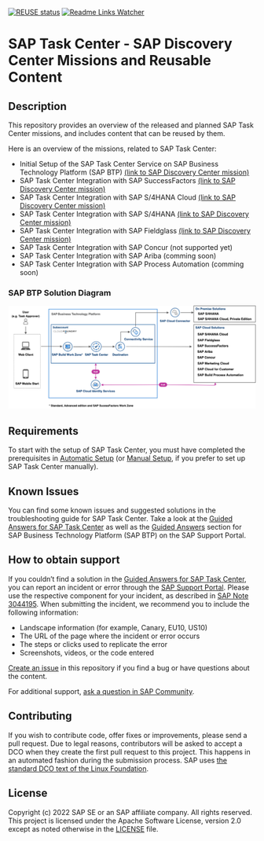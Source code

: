 [![REUSE status](https://api.reuse.software/badge/github.com/SAP-samples/btp-task-center-integration)](https://api.reuse.software/info/github.com/SAP-samples/btp-task-center-integration)
[![Readme Links Watcher](https://github.com/SAP-samples/btp-task-center-integration/actions/workflows/markdown-link-validator.yml/badge.svg)](https://github.com/SAP-samples/btp-task-center-integration/actions/workflows/markdown-link-validator.yml)
# SAP Task Center - SAP Discovery Center Missions and Reusable Content
<!--- Register repository https://api.reuse.software/register, then add REUSE badge:
[![REUSE status](https://api.reuse.software/badge/github.com/SAP-samples/REPO-NAME)](https://api.reuse.software/info/github.com/SAP-samples/REPO-NAME)
-->

## Description

This repository provides an overview of the released and planned SAP Task Center missions, and includes content that can be reused by them. 

Here is an overview of the missions, related to SAP Task Center:

- Initial Setup of the SAP Task Center Service on SAP Business Technology Platform (SAP BTP) [(link to SAP Discovery Center mission)](https://discovery-center.cloud.sap/protected/index.html#/missiondetail/3774/)
- SAP Task Center Integration with SAP SuccessFactors [(link to SAP Discovery Center mission)](https://discovery-center.cloud.sap/protected/index.html#/missiondetail/3816/)
- SAP Task Center Integration with SAP S/4HANA Cloud [(link to SAP Discovery Center mission)](https://discovery-center.cloud.sap/index.html#/missiondetail/3906)
- SAP Task Center Integration with SAP S/4HANA [(link to SAP Discovery Center mission)](https://discovery-center.cloud.sap/index.html#/missiondetail/3910/)
- SAP Task Center Integration with SAP Fieldglass [(link to SAP Discovery Center mission)](https://discovery-center.cloud.sap/index.html#/missiondetail/3911/)
- SAP Task Center Integration with SAP Concur (not supported yet)
- SAP Task Center Integration with SAP Ariba (comming soon)
- SAP Task Center Integration with SAP Process Automation (comming soon)

### SAP BTP Solution Diagram

<img src="docs/pics/btp_taskcenter_hl_scenario.png" width="750">

## Requirements
To start with the setup of SAP Task Center, you must have completed the prerequisites in [Automatic Setup](https://help.sap.com/viewer/08cbda59b4954e93abb2ec85f1db399d/Cloud/en-US/3a499676e7ae4282af84092f778e3737.html) (or [Manual Setup](https://help.sap.com/viewer/08cbda59b4954e93abb2ec85f1db399d/Cloud/en-US/0f00d3d3e2ab460c856d409c469fb4f1.html), if you prefer to set up SAP Task Center manually). 

## Known Issues
You can find some known issues and suggested solutions in the troubleshooting guide for SAP Task Center. Take a look at the [Guided Answers for SAP Task Center](https://ga.support.sap.com/dtp/viewer/index.html#/tree/3109/actions/47627) as well as the [Guided Answers](https://ga.support.sap.com/dtp/viewer/index.html#/tree/2065/actions/26547) section for SAP Business Technology Platform (SAP BTP) on the SAP Support Portal.

## How to obtain support
If you couldn’t find a solution in the [Guided Answers for SAP Task Center](https://ga.support.sap.com/dtp/viewer/index.html#/tree/3109/actions/47627), you can report an incident or error through the [SAP Support Portal](https://support.sap.com/en/index.html). Please use the respective component for your incident, as described in [SAP Note 3044195](https://launchpad.support.sap.com/#/notes/3044195).
When submitting the incident, we recommend you to include the following information:
-	Landscape information (for example, Canary, EU10, US10)
-	The URL of the page where the incident or error occurs
-	The steps or clicks used to replicate the error
-	Screenshots, videos, or the code entered

[Create an issue](https://github.com/SAP-samples/btp-task-center-integration/issues) in this repository if you find a bug or have questions about the content.
 
For additional support, [ask a question in SAP Community](https://answers.sap.com/questions/ask.html).

## Contributing
If you wish to contribute code, offer fixes or improvements, please send a pull request. Due to legal reasons, contributors will be asked to accept a DCO when they create the first pull request to this project. This happens in an automated fashion during the submission process. SAP uses [the standard DCO text of the Linux Foundation](https://developercertificate.org/).

## License
Copyright (c) 2022 SAP SE or an SAP affiliate company. All rights reserved. This project is licensed under the Apache Software License, version 2.0 except as noted otherwise in the [LICENSE](LICENSES/Apache-2.0.txt) file.
